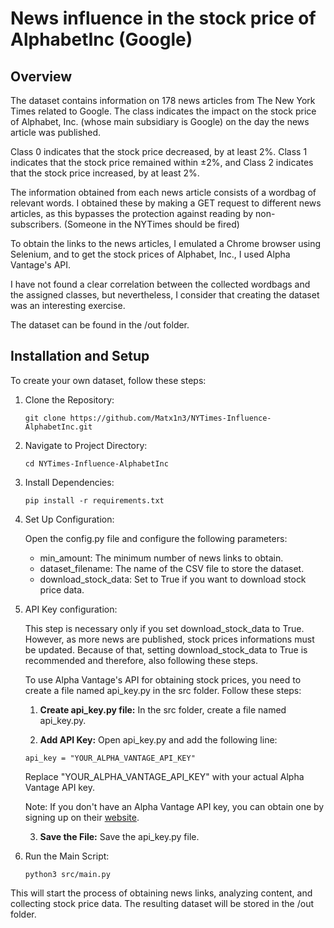 #   News influence in the stock price of AlphabetInc (Google)

##  Overview
The dataset contains information on 178 news articles from The New York Times 
related to Google. The class indicates the impact on the stock price of Alphabet, 
Inc. (whose main subsidiary is Google) on the day the news article was published.

Class 0 indicates that the stock price decreased, by at least 2%. Class 1 indicates 
that the stock price remained within ±2%, and Class 2 indicates that the stock price 
increased, by at least 2%.

The information obtained from each news article consists of a wordbag of relevant 
words. I obtained these by making a GET request to different news articles, as this 
bypasses the protection against reading by non-subscribers. (Someone in the NYTimes
should be fired)

To obtain the links to the news articles, I emulated a Chrome browser using Selenium,
and to get the stock prices of Alphabet, Inc., I used Alpha Vantage's API.

I have not found a clear correlation between the collected wordbags and the assigned 
classes, but nevertheless, I consider that creating the dataset was an interesting 
exercise.

The dataset can be found in the /out folder.

##  Installation and Setup

To create your own dataset, follow these steps:

1. Clone the Repository:
    ```
    git clone https://github.com/Matx1n3/NYTimes-Influence-AlphabetInc.git
    ```
2. Navigate to Project Directory:
    ```
    cd NYTimes-Influence-AlphabetInc
    ```
3. Install Dependencies:
    ```
    pip install -r requirements.txt
    ```
4. Set Up Configuration:

   Open the config.py file and configure the following parameters:

   * min_amount: The minimum number of news links to obtain.
   * dataset_filename: The name of the CSV file to store the dataset.
   * download_stock_data: Set to True if you want to download stock price data.
   
5. API Key configuration:
    
   This step is necessary only if you set download_stock_data to True. However, as more news are published, stock prices informations must be updated.
   Because of that, setting download_stock_data to True is recommended and therefore, also following these steps.

    To use Alpha Vantage's API for obtaining stock prices, you need to create a file named api_key.py in the src folder. Follow these steps:

    1. **Create api_key.py file:** 
        In the src folder, create a file named api_key.py.

    2. **Add API Key:**
        Open api_key.py and add the following line:

    ```
    api_key = "YOUR_ALPHA_VANTAGE_API_KEY"
    ```
    Replace "YOUR_ALPHA_VANTAGE_API_KEY" with your actual Alpha Vantage API key.

    Note: If you don't have an Alpha Vantage API key, you can obtain one by signing up on their [website](https://www.alphavantage.co/support/#api-key).

    3. **Save the File:**
        Save the api_key.py file.

7. Run the Main Script:
    ```
    python3 src/main.py
    ```
   
This will start the process of obtaining news links, analyzing content, and collecting stock price data. The resulting dataset will be stored in the /out folder.

